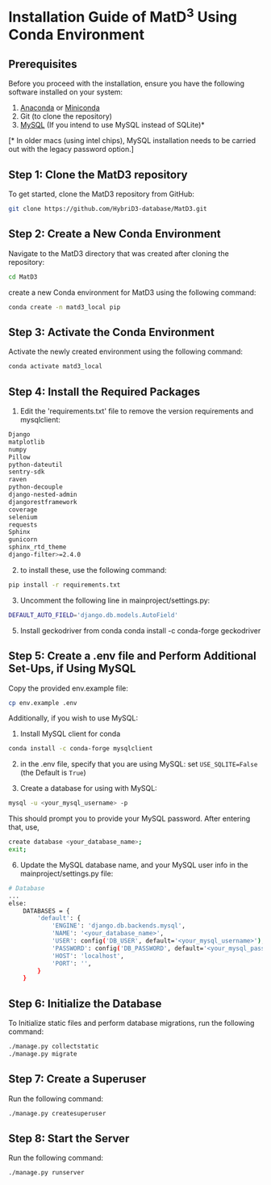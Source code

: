 # Installation Guide of MatD<sup>3</sup> Using Conda Environment


## Prerequisites

Before you proceed with the installation, ensure you have the following software installed on your system:

1. [Anaconda](https://www.anaconda.com/products/distribution) or [Miniconda](https://docs.conda.io/en/latest/miniconda.html)
2. Git (to clone the repository)
3. [MySQL](https://dev.mysql.com/downloads/mysql/) (If you intend to use MySQL instead of SQLite)*

[* In older macs (using intel chips), MySQL installation needs to be carried out with the legacy password option.]

## Step 1: Clone the MatD3 repository

To get started, clone the MatD3 repository from GitHub:

```bash
git clone https://github.com/HybriD3-database/MatD3.git
```


## Step 2: Create a New Conda Environment
Navigate to the MatD3 directory that was created after cloning the repository:
```bash
cd MatD3
```

create a new Conda environment for MatD3 using the following command:

```bash
conda create -n matd3_local pip
```

## Step 3: Activate the Conda Environment
Activate the newly created environment using the following command:

```bash
conda activate matd3_local
```


## Step 4: Install the Required Packages 

1. Edit the 'requirements.txt' file to remove the version requirements and mysqlclient:

```bash
Django
matplotlib
numpy
Pillow
python-dateutil
sentry-sdk
raven
python-decouple
django-nested-admin
djangorestframework
coverage
selenium
requests
Sphinx
gunicorn
sphinx_rtd_theme
django-filter>=2.4.0
```

2. to install these, use the following command:

```bash
pip install -r requirements.txt
```

3. Uncomment the following line in mainproject/settings.py:

```bash
DEFAULT_AUTO_FIELD='django.db.models.AutoField' 
```

5. Install geckodriver from conda
conda install -c conda-forge geckodriver


## Step 5: Create a .env file and Perform Additional Set-Ups, if Using MySQL

Copy the provided env.example file:

```bash
cp env.example .env
```

Additionally, if you wish to use MySQL:

1. Install MySQL client for conda
```bash
conda install -c conda-forge mysqlclient
``` 
2. in the .env file, specify that you are using MySQL:
set `USE_SQLITE=False` (the Default is `True`)

3. Create a database for using with MySQL:

```bash
mysql -u <your_mysql_username> -p 
```
This should prompt you to provide your MySQL password. After entering that, use,

```bash
create database <your_database_name>;
exit;
```

6. Update the MySQL database name, and your MySQL user info in the mainproject/settings.py file:

```bash
# Database
...
else:
    DATABASES = {
        'default': {
            'ENGINE': 'django.db.backends.mysql',
            'NAME': '<your_database_name>',
            'USER': config('DB_USER', default='<your_mysql_username>'),
            'PASSWORD': config('DB_PASSWORD', default='<your_mysql_password>'),
            'HOST': 'localhost',
            'PORT': '',
        }
    }
```


## Step 6: Initialize the Database

To Initialize static files and perform database migrations, run the following command:

```bash
./manage.py collectstatic
./manage.py migrate
```

## Step 7: Create a Superuser
Run the following command:
```bash
./manage.py createsuperuser
```

## Step 8: Start the Server
Run the following command:
```bash
./manage.py runserver
```



